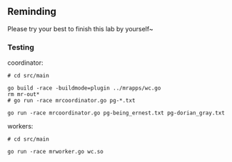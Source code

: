 ## Reminding
Please try your best to finish this lab by yourself~

### Testing
coordinator:
```
# cd src/main

go build -race -buildmode=plugin ../mrapps/wc.go
rm mr-out*
# go run -race mrcoordinator.go pg-*.txt

go run -race mrcoordinator.go pg-being_ernest.txt pg-dorian_gray.txt

```

workers:
```
# cd src/main

go run -race mrworker.go wc.so
```
